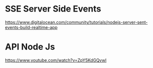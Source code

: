 # SSE Server Side Events

https://www.digitalocean.com/community/tutorials/nodejs-server-sent-events-build-realtime-app

# API Node Js
https://www.youtube.com/watch?v=ZpY5KdGQvwI